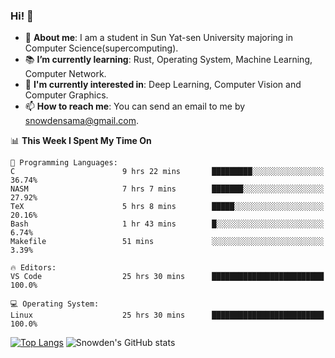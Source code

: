 ### Hi! 👋

+ :school: **About me**: I am a student in Sun Yat-sen University majoring in Computer Science(supercomputing).
+ :books: **I’m currently learning**: Rust, Operating System, Machine Learning, Computer Network.
+ :lollipop: **I'm currently interested in**: Deep Learning, Computer Vision and Computer Graphics.
+ 📫 **How to reach me**: You can send an email to me by snowdensama@gmail.com.

<!--START_SECTION:waka-->
📊 **This Week I Spent My Time On** 

```text
💬 Programming Languages: 
C                        9 hrs 22 mins       █████████░░░░░░░░░░░░░░░░   36.74% 
NASM                     7 hrs 7 mins        ███████░░░░░░░░░░░░░░░░░░   27.92% 
TeX                      5 hrs 8 mins        █████░░░░░░░░░░░░░░░░░░░░   20.16% 
Bash                     1 hr 43 mins        █░░░░░░░░░░░░░░░░░░░░░░░░   6.74% 
Makefile                 51 mins             ░░░░░░░░░░░░░░░░░░░░░░░░░   3.39%

🔥 Editors: 
VS Code                  25 hrs 30 mins      █████████████████████████   100.0%

💻 Operating System: 
Linux                    25 hrs 30 mins      █████████████████████████   100.0%

```


<!--END_SECTION:waka-->


[![Top Langs](https://github-readme-stats.vercel.app/api/top-langs/?username=lixk28&langs_count=8&layout=compact&hide_border=true)](https://github.com/lixk28/github-readme-stats)
![Snowden's GitHub stats](https://github-readme-stats.vercel.app/api?username=lixk28&show_icons=true&hide_border=true&count_private=true)



<!--
**lixk28/lixk28** is a ✨ _special_ ✨ repository because its `README.md` (this file) appears on your GitHub profile.

Here are some ideas to get you started:

- 🔭 I’m currently working on ...
- 🌱 I’m currently learning ...
- 👯 I’m looking to collaborate on ...
- 🤔 I’m looking for help with ...
- 💬 Ask me about ...
- 📫 How to reach me: ...
- 😄 Pronouns: ...
- ⚡ Fun fact: ...
  -->
